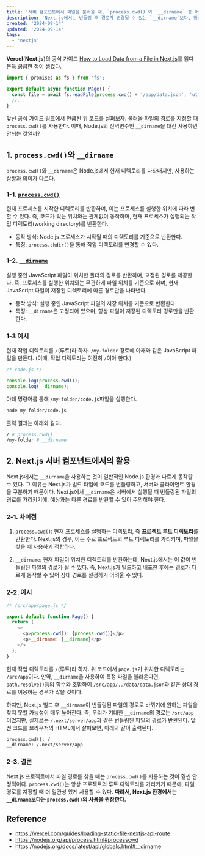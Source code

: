 ```yaml
---
title: '서버 컴포넌트에서 파일을 불러올 때, `process.cwd()`와 `__dirname` 중 어떤 것을 사용해야 할까?'
description: 'Next.js에서는 번들링 후 경로가 변경될 수 있는 `__dirname`보다, 항상 프로젝트 루트 디렉토리를 가리키는 `process.cwd()`를 사용하는 것이 파일 경로 관리에 더 안정적이다.'
created: '2024-09-14'
updated: '2024-09-14'
tags:
  - 'nextjs'
---
```


**Vercel**(**Next.js**)의 공식 가이드 [How to Load Data from a File in Next.js](https://vercel.com/guides/loading-static-file-nextjs-api-route)를 읽다 문득 궁금한 점이 생겼다.

```js
import { promises as fs } from 'fs';

export default async function Page() {
  const file = await fs.readFile(process.cwd() + '/app/data.json', 'utf8');
  //...
}
```

앞선 공식 가이드 링크에서 언급된 위 코드를 살펴보자. 불러올 파일의 경로를 지정할 때 `process.cwd()`를 사용한다. 이때, Node.js의 전역변수인 `__dirname`을 대신 사용하면 안되는 것일까?

## 1. `process.cwd()`와 `__dirname`

`process.cwd()`와 `__dirname`은 Node.js에서 현재 디렉토리를 나타내지만, 사용하는 상황과 의미가 다르다.

### 1-1. [`process.cwd()`](https://nodejs.org/api/process.html#processcwd)

현재 프로세스를 시작한 디렉토리를 반환하며, 이는 프로세스를 실행한 위치에 따라 변할 수 있다. 즉, 코드가 있는 위치와는 관계없이 동작하며, 현재 프로세스가 실행되는 작업 디렉토리(working directory)를 반환한다.

- 동작 방식: Node.js 프로세스가 시작될 때의 디렉토리를 기준으로 반환한다.
- 특징: `process.chdir()`을 통해 작업 디렉토리를 변경할 수 있다.

### 1-2. [`__dirname`](https://nodejs.org/docs/latest/api/globals.html#__dirname)

실행 중인 JavaScript 파일이 위치한 폴더의 경로를 반환하며, 고정된 경로를 제공한다. 즉, 프로세스를 실행한 위치와는 무관하게 파일 위치를 기준으로 하며, 현재 JavaScript 파일이 저장된 디렉토리에 따른 경로만을 나타낸다.

- 동작 방식: 실행 중인 JavaScript 파일의 저장 위치를 기준으로 반환한다.
- 특징: `__dirname`은 고정되어 있으며, 항상 파일이 저장된 디렉토리 경로만을 반환한다.

### 1-3 예시

현재 작업 디렉토리를 `/`(루트)라 하자. `/my-folder` 경로에 아래와 같은 JavaScript 파일을 만든다. (이때, 작업 디렉토리는 여전히 `/`여야 한다.)

```js
/* code.js */

console.log(process.cwd());
console.log(__dirname);
```

아래 명령어를 통해 `/my-folder/code.js`파일을 실행한다.

```sh
node my-folder/code.js
```

출력 결과는 아래와 같다.

```sh
/ # process.cwd()
/my-folder # __dirname
```

## 2. **Next.js** 서버 컴포넌트에서의 활용

Next.js에서는 `__dirname`을 사용하는 것이 일반적인 Node.js 환경과 다르게 동작할 수 있다. 그 이유는 Next.js가 빌드 타임에 코드를 번들링하고, 서버와 클라이언트 환경을 구분하기 때문이다. Next.js에서 `__dirname`은 서버에서 실행될 때 번들링된 파일의 경로를 가리키기에, 예상과는 다른 경로를 반환할 수 있어 주의해야 한다.

### 2-1. 차이점

1. `process.cwd()`: 현재 프로세스를 실행하는 디렉토리, 즉 **프로젝트 루트 디렉토리**를 반환한다. Next.js의 경우, 이는 주로 프로젝트의 루트 디렉토리를 가리키며, 파일을 찾을 때 사용하기 적합하다.

1. `__dirname`: 현재 파일이 위치한 디렉토리를 반환하는데, Next.js에서는 이 값이 번들링된 파일의 경로가 될 수 있다. 즉, Next.js가 빌드하고 배포한 후에는 경로가 다르게 동작할 수 있어 상대 경로를 설정하기 어려울 수 있다.

### 2-2. 예시

```js
/* /src/app/page.js */

export default function Page() {
  return (
    <>
      <p>process.cwd(): {process.cwd()}</p>
      <p>__dirname: {__dirname}</p>
    </>
  );
}
```

현재 작업 디렉토리를 `/`(루트)라 하자. 위 코드에서 `page.js`가 위치한 디렉토리는 `/src/app`이다. 만약, `__dirname`을 사용하여 특정 파일을 불러온다면, `path.resolve()`등의 함수와 조합하여 `/src/app/../data/data.json`과 같은 상대 경로를 이용하는 경우가 많을 것이다.

하지만, Next.js 빌드 후 `__dirname`이 번들링된 파일의 경로로 바뀌기에 원하는 파일을 찾지 못할 가능성이 매우 높아진다. 즉, 우리가 기대한 `__dirname`의 경로는 `/src/app`이었지만, 실제로는 `/.next/server/app`과 같은 번들링된 파일의 경로가 반환된다. 앞선 코드를 브라우저의 HTML에서 살펴보면, 아래와 같이 출력된다.

```txt
process.cwd(): /
__dirname: /.next/server/app
```

### 2-3. 결론

Next.js 프로젝트에서 파일 경로를 찾을 때는 `process.cwd()`를 사용하는 것이 훨씬 안정적이다. `process.cwd()`는 항상 프로젝트의 루트 디렉토리를 가리키기 때문에, 파일 경로를 지정할 때 더 일관성 있게 사용할 수 있다. **따라서, Next.js 환경에서는 `__dirname`보다는 `process.cwd()`의 사용을 권장한다.**

## Reference

- <https://vercel.com/guides/loading-static-file-nextjs-api-route>
- <https://nodejs.org/api/process.html#processcwd>
- <https://nodejs.org/docs/latest/api/globals.html#__dirname>
